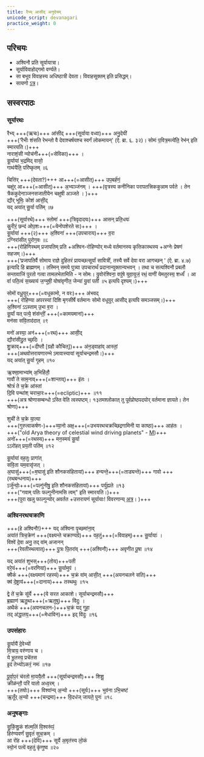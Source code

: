 ```yaml
---
title: रैभ्य् आसीद् अनुदेयम्
unicode_script: devanagari
practice_weight: 0
---
```


## परिचयः
- अश्विनौ प्रति सूर्यायात्रा।
- सूर्याविवाहोद्गमो वर्ण्यते। 
- सा बभूव विवाहस्य अधिष्ठात्री देवता। विवाहसूक्तम् इति प्रसिद्धम्।  
- सायणो [ऽत्र](https://sa.wikisource.org/wiki/%E0%A4%8B%E0%A4%97%E0%A5%8D%E0%A4%B5%E0%A5%87%E0%A4%A6%E0%A4%83_%E0%A4%B8%E0%A5%82%E0%A4%95%E0%A5%8D%E0%A4%A4%E0%A4%82_%E0%A5%A7%E0%A5%A6.%E0%A5%AE%E0%A5%AB)।

## सस्वरपाठः
### सूर्यारथः
रैभ्य् +++(ऋचः)+++ आ॑सीद् +++(सूर्याया वध्वा)+++ अनु॒देयी॑  
+++(‘रैभीः शंसति रेभन्तो वै देवाश्चर्षयश्च स्वर्गं लोकमायन्' (ऐ. ब्रा. ६. ३२)। सोमः॑ प॒वित्र॒मत्ये॑ति॒ रेभ॑न् इति स्मारयति।)+++  
नाराशं॒सी न्योच॑नी+++(=सेविका)+++ ।  
सू॒र्याया॑ भ॒द्रमिद् वासो॒  
गाथ॑यैति॒ परि॑ष्कृतम् ॥६

चित्ति॑र् +++(देवता?)+++ आ+++(=आसीत्)+++ उप॒बर्ह॑णं॒  
चक्षु॑र् आ+++(=आसीत्)+++ अ॒भ्यञ्ज॑नम् ।
+++(वृत्रस्य कनीनिका परापतत्त्रिककुन्नाम पर्वते । तेन त्रैककुदेनाञ्जनसजातीयेन चक्षुषी अञ्जते । )+++  
द्यौर् भूमिः॒ कोश॑ आसी॒द्  
यद् अया॑त् सू॒र्या पति॑म् ॥७

+++(सूर्यारथे)+++ स्तोमा॑ +++(त्रिवृदादयः)+++ आसन् प्रति॒धयः॑  
कु॒रीरं॒ छन्द॑ ओप॒शः+++(=येनोपशेरते सः)+++ ।  
सू॒र्याया॑ +++(२)+++ अ॒श्विना॑ +++(उपचाराय)+++ व॒रा  
ऽग्निरा॑सीत् पुरोग॒वः ॥८  
+++(रोहिणिस्थम् प्रजापतिम् प्रति +अश्विन-रोहिण्योर् मध्ये वर्तमानस्य कृत्तिकास्थस्य +अग्नेः प्रेषणं सहजम्।)+++  
+++(‘प्रजापतिर्वै सोमाय राज्ञे दुहितरं प्रायच्छत्सूर्यां सावित्रीं, तस्यै सर्वे देवा वरा आगच्छन् ' (ऐ. ब्रा. ४.७) इत्यादि हि ब्राह्मणम् । तस्मिन् समये पुत्र्या उपचारार्थं प्रदानान्युक्तान्यभवन् । तथा च सत्यश्विनौ प्रबलौ सन्तावाजिं पुरतो गत्वा तामलभेतामिति - न सोमः। यु॒वोर॑श्विना॒ वपु॑षे युवा॒युजं॒ रथं॒ वाणी॑ येमतुरस्य॒ शर्ध्यं॑ । आ वां॑ पति॒त्वं स॒ख्याय॑ ज॒ग्मुषी॒ योषा॑वृणीत॒ जेन्या॑ यु॒वां पती॑ ॥५ इत्यपि दृश्यम्।)+++  

सोमो॑ वधू॒युर्+++(=वधूकामो, न वरः)+++ अ॑भवद्  
+++( रोहिण्या अपरस्यां दिशि मृगसीर्षे वर्तमानः सोमो वधूयुर् आसीद् इत्यपि समञ्जसम्।)+++  
अ॒श्विना॑ ऽऽस्ताम् उ॒भा व॒रा ।  
सू॒र्यां यत् पत्ये॒ शंस॑न्तीं॒ +++(=कामयमानां)+++  
मन॑सा सवि॒ताद॑दात् ॥९

मनो॑ अस्या॒ अन॑+++(=रथ)+++ आसी॒द्  
द्यौरा॑सीदु॒त च्छ॒दिः ।  
शु॒क्राव्+++(=दीप्तौ [ग्रहौ कौचित्])+++ अ॑न॒ड्वाहा॑व् आस्तां॒  
+++(अथवोत्तरायणारम्भे ऽमावास्यायां सूर्याचन्द्रमसौ।)+++  
यद् अया॑त् सू॒र्या गृ॒हम् ॥१०  

ऋ॒क्सा॒माभ्या॑म् अ॒भिहि॑तौ॒  
गावौ॑ ते साम॒नाव्+++(=शान्ताव्)+++ इ॑तः ।  
श्रोत्रं॑ ते च॒क्रे आ॑स्तां  
दि॒वि पन्था॑श् चराचा॒रः+++(=ecliptic)+++ ॥११  
+++(अत्र श्रोणासम्बन्धो ऽस्ति वेति त्वस्पष्टम्। १३तमश्लोकात् तु पूर्वप्रोष्ठपदयोर् वर्तमाना ज्ञायते। तेन श्रोणा)+++

शुची॑ ते च॒क्रे या॒त्या  
+++(गुरुत्वाकर्षण-)+++व्या॒नो अक्ष॒+++(=उभयरथचक्रच्छिद्रगामिनी या काष्ठा)+++ आह॑तः ।  
+++("old Arya theory of celestial wind driving planets" - [M](https://twitter.com/blog_supplement/status/1214051295671267329))+++  
अनो॑+++(=रथस्य)+++ मन॒स्मयं॑ सू॒र्या  
ऽऽरो॑हत् प्रय॒ती पति॑म् ॥१२

सू॒र्याया॑ वह॒तुः प्रागा॑त्  
सवि॒ता यम॒वासृ॑जत् ।  
अ॒घासु॑+++(=म॒घासु॑ इति शौनकसंहितायां)+++ हन्यन्ते॒+++(=ताड्यन्ते)+++ गावो +++(रथबन्धनाय)+++  
ऽर्जु॑न्योः॒+++(=पल्गु॑नीषु॒ इति शौनकसंहितायां)+++ पर्यु॑ह्यते ॥१३  
+++("गवाम् पतिः फल्गुनीनामसि त्वम्" इति स्मारयति।)+++  
+++(पुरा खलु फाल्गुन्योर् अवर्तत +उत्तरायणं सूर्यायाः! विवरणान्य् [अत्र](../../../../jyotisha/naxatram/chAndra-naxatram/)। )+++

### अश्विनरथचक्राणि
+++(हे अश्विनौ!)+++ यद् अ॑श्विना पृ॒च्छमा॑ना॒व्  
अया॑तं त्रिच॒क्रेण॑ +++(वक्ष्यन्ते चक्राण्यग्रे)+++ वह॒तुं+++(=विवाहम्)+++ सू॒र्यायाः॑ ।  
विश्वे॑ दे॒वा अनु॒ तद् वा॑म् अजानन्  
+++(रेवतीस्थत्वात्)+++ पु॒त्रः पि॒तरा॑व् +++(अश्विनौ)+++ अवृणीत पू॒षा ॥१४

यद् अया॑तं शुभस्+++(तोय)+++पती  
वरे॒यं+++(=वरणियां)+++ सू॒र्यामुप॑ ।  
क्वैकं॑ +++(वक्ष्यमाणं रहस्यं)+++ च॒क्रं वा॑म् आसी॒त् +++(अयनचलने सति)+++  
क्व॑ दे॒ष्ट्राय॑+++(=दानाय)+++ तस्थथुः ॥१५

द्वे ते॑ च॒क्रे सू॑र्ये +++(ये सरत आकाशे। सूर्याचन्द्रमसौ)+++  
ब्र॒ह्माण॑ ऋतु॒था+++(=ऋतुषु)+++ वि॑दुः ।  
अथैकं॑  +++(अयनचलन-)+++च॒क्रं यद् गुहा॒  
तद् अ॑द्धा॒तय॒+++(=मेधाविन)+++ इद् वि॑दुः ॥१६

### उपसंहारः
सू॒र्यायै॑ दे॒वेभ्यो॑  
मि॒त्राय॒ वरु॑णाय च ।  
ये भू॒तस्य॒ प्रचे॑तस  
इ॒दं तेभ्यो॑ऽकरं॒ नमः॑ ॥१७

पू॒र्वा॒प॒रं च॑रतो मा॒ययै॒तौ +++(सूर्याचन्द्रमसौ)+++ शिशू॒  
क्रीळ॑न्तौ॒ परि॑ यातो अध्व॒रम् ।  
+++(तयोः)+++ विश्वा॑न्य् अ॒न्यो +++(सूर्यः)+++ भुव॑ना ऽभि॒चष्ट॑  
ऋ॒तूँर् अ॒न्यो +++(चन्द्रमा)+++ वि॒दध॑ज् जायते॒ पुनः॑ ॥१८

<div class="js_include" url="../../../somaH/Rk/navo_navo_bhavati/"  newLevelForH1="3" includeTitle="false"> </div>  

### अनुषङ्गाः
सु॒किं॒शु॒कं श॑ल्म॒लिं वि॒श्वरू॑पं॒  
हिर॑ण्यवर्णं सु॒वृतं॑ सुच॒क्रम् ।  
आ रो॑ह +++(देवि)+++ सूर्ये अ॒मृत॑स्य लो॒कं  
स्यो॒नं पत्ये॑ वह॒तुं कृ॑णुष्व ॥२०


